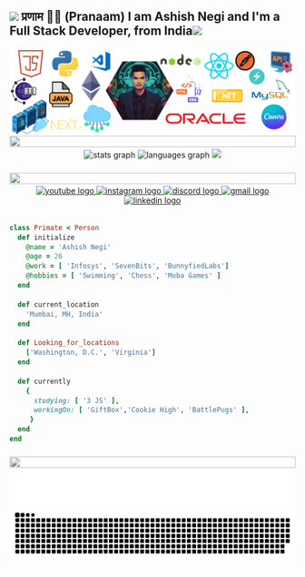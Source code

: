<h2 align="left"><img src="https://emojis.slackmojis.com/emojis/images/1531849430/4246/blob-sunglasses.gif?1531849430" width="30"/> प्रणाम 🙏🏻 (Pranaam) I am Ashish Negi and I'm a Full Stack Developer, from  India<img src="https://raw.githubusercontent.com/innng/innng/master/assets/kyubey.gif" height="40" /></h2>

<img src="./.github/workflows/githubBannerTransperent.png">
<img src="https://i.imgur.com/dBaSKWF.gif" height="20" width="100%">


<div align="center">
  <img src="https://github-readme-stats.vercel.app/api?username=Negi-Ashish&hide_title=false&hide_rank=false&show_icons=true&include_all_commits=true&count_private=true&disable_animations=false&theme=dracula&locale=en&hide_border=false" height="150" alt="stats graph"  />
  <img src="https://github-readme-stats.vercel.app/api/top-langs?username=Negi-Ashish&locale=en&hide_title=false&layout=compact&card_width=320&langs_count=5&theme=dracula&hide_border=false" height="150" alt="languages graph"  />
  <img align='' src="https://media.giphy.com/media/M9gbBd9nbDrOTu1Mqx/giphy.gif" width="150">
</div>

###




###


###
<img src="https://i.imgur.com/dBaSKWF.gif" height="20" width="100%">
<div align="center">
  <a href="https://www.youtube.com/@ashishnegi2219" target="_blank">
    <img src="https://img.shields.io/static/v1?message=Youtube&logo=youtube&label=&color=FF0000&logoColor=white&labelColor=&style=for-the-badge" height="35" alt="youtube logo" />
  </a>
  <a href="https://www.instagram.com/mr.ashishnegi/" target="_blank">
    <img src="https://img.shields.io/static/v1?message=Instagram&logo=instagram&label=&color=E4405F&logoColor=white&labelColor=&style=for-the-badge" height="35" alt="instagram logo" />
  </a>
  <a href="https://discord.gg/YSf2FPWGbU" target="_blank">
    <img src="https://img.shields.io/static/v1?message=Discord&logo=discord&label=&color=7289DA&logoColor=white&labelColor=&style=for-the-badge" height="35" alt="discord logo" />
  </a>
  <a href="mailto:ashishnegi0511@gmail.com" target="_blank">
    <img src="https://img.shields.io/static/v1?message=Gmail&logo=gmail&label=&color=D14836&logoColor=white&labelColor=&style=for-the-badge" height="35" alt="gmail logo" />
  </a>
  <a href="https://www.linkedin.com/in/ashishnegiweb3/" target="_blank">
    <img src="https://img.shields.io/static/v1?message=LinkedIn&logo=linkedin&label=&color=0077B5&logoColor=white&labelColor=&style=for-the-badge" height="35" alt="linkedin logo" />
  </a>
</div>

<br clear="both">

 ```ruby
 class Primate < Person
   def initialize
     @name = 'Ashish Negi'
     @age = 26
     @work = [ 'Infosys', 'SevenBits', 'BunnyfiedLabs']
     @hobbies = [ 'Swimming', 'Chess', 'Moba Games' ]
   end

   def current_location
     'Mumbai, MH, India'
   end

   def Looking_for_locations
     ['Washington, D.C.', 'Virginia']
   end

   def currently
     {
       studying: [ '3 JS' ],
       workingOn: [ 'GiftBox','Cookie High', 'BattlePugs' ],
      }
   end
 end
 ```

###
<img src="https://i.imgur.com/dBaSKWF.gif" height="20" width="100%">

<img src="./.github/workflows/fantasticDay.svg">
<img src="https://raw.githubusercontent.com/Negi-Ashish/Negi-Ashish/output/snake.svg" alt="Snake animation" />

###

###
